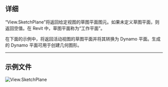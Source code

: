 ## 详细
“View.SketchPlane”将返回给定视图的草图平面图元。如果未定义草图平面，则返回空值。在 Revit 中，草图平面称为“工作平面”。

在下面的示例中，将返回活动视图的草图平面并将其转换为 Dynamo 平面。生成的 Dynamo 平面可用于创建几何图形。
___
## 示例文件

![View.SketchPlane](./Revit.Elements.Views.View.SketchPlane_img.jpg)
